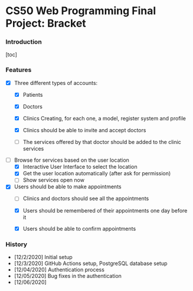# CS50 Web Programming Final Project: Bracket

### Introduction

[toc]

### Features

- [x] Three different types of accounts:
  - [x] Patients
  - [x] Doctors
  - [x] Clinics
  Creating, for each one, a model, register system and profile

  - [x] Clinics should be able to invite and accept doctors
  - [ ] The services offered by that doctor should be added to the clinic services

- [ ] Browse for services based on the user location
  - [x] Interactive User Interface to select the location
  - [x] Get the user location automatically (after ask for permission)
  - [ ] Show services open now

- [x] Users should be able to make appointments
  - [ ] Clinics and doctors should see all the appointments
  - [x] Users should be remembered of their appointments one day before it
  - [x] Users should be able to confirm appointments


### History

- [12/2/2020] Initial setup
- [12/3/2020] GitHub Actions setup, PostgreSQL database setup
- [12/04/2020] Authentication process
- [12/05/2020] Bug fixes in the authentication
- [12/06/2020]
